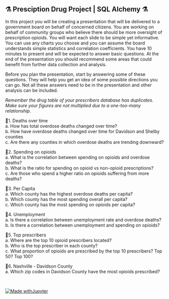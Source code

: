 
## :alembic:	 Presciption Drug Project | SQL Alchemy :alembic:	
	

In this project you will be creating a presentation that will be delivered to a government board on behalf of concerned citizens.
You are working on behalf of community groups who believe there should be more oversight of prescription opioids.
You will want each slide to be simple yet informative.  You can use any charts you choose and you can assume the board understands
simple statistics and correlation coefficients.   You have 10 minutes to present and will be expected to answer basic questions.
At the end of the presentation you should recommend some areas that could benefit from further data collection and analysis.

Before you plan the presentation, start by answering some of these questions.  They will help you get an idea of some possible directions you can go.  Not all these answers need to be in the presentation and other analysis can be included.

*Remember the drug table of your prescribers database has duplicates.  Make sure your figures are not multiplied due to a one-too-many relationship.*

💊1. Deaths over time <br>
  a. How has total overdose deaths changed over time? <br>
  b. How have overdose deaths changed over time for Davidson and Shelby counties <br>
  c. Are there any counties in which overdose deaths are trending downward? <br>

💊2. Spending on opioids <br>
  a. What is the correlation between spending on opioids and overdose deaths? <br>
  b. What is the ratio for spending on opioid vs non-opioid prescriptions? <br>
  c. Are those who spend a higher ratio on opioids suffering from more deaths? <br>

💊3. Per Capita <br>
  a. Which county has the highest overdose deaths per capita? <br>
  b. Which county has the most spending overall per capita? <br>
  c. Which county has the most spending on opioids per capita? <br>

💊4. Unemployment <br>
 a. Is there a correlation between unemployment rate and overdose deaths? <br>
 b. Is there a correlation between unemployment and spending on opioids? <br>

💊5. Top prescribers <br>
  a. Where are the top 10 opioid prescribers located? <br>
  b. Who is the top prescriber in each county? <br>
  c. What proportion of opioids are prescribed by the top 10 prescribers?  Top 50? Top 100? <br>

💊6. Nashville - Davidson County <br>
  a. Which zip codes in Davidson County have the most opioids prescribed? 

<br> 

[![Made withJupyter](https://img.shields.io/badge/Made%20with-Jupyter-orange?style=for-the-badge&logo=Jupyter)](https://jupyter.org/try)


